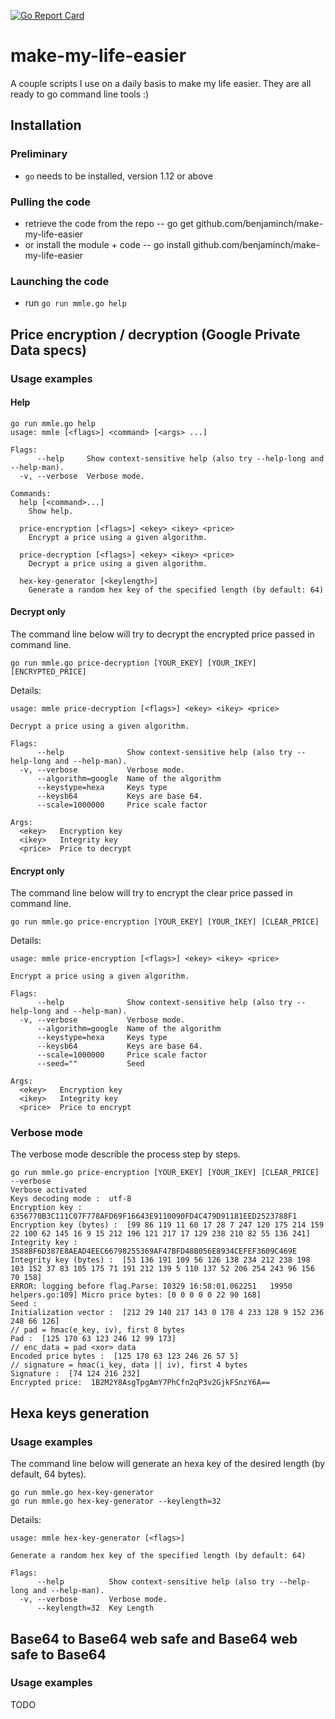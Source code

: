 [![Go Report Card](https://goreportcard.com/badge/github.com/benjaminch/make-my-life-easier)](https://goreportcard.com/report/github.com/benjaminch/make-my-life-easier)

# make-my-life-easier
A couple scripts I use on a daily basis to make my life easier.
They are all ready to go command line tools :)

## Installation
### Preliminary
- `go` needs to be installed, version 1.12 or above
### Pulling the code
- retrieve the code from the repo
-- go get github.com/benjaminch/make-my-life-easier
- or install the module + code
-- go install github.com/benjaminch/make-my-life-easier
### Launching the code
- run `go run mmle.go help`

## Price encryption / decryption (Google Private Data specs)
### Usage examples
#### Help
```
go run mmle.go help
usage: mmle [<flags>] <command> [<args> ...]

Flags:
      --help     Show context-sensitive help (also try --help-long and --help-man).
  -v, --verbose  Verbose mode.

Commands:
  help [<command>...]
    Show help.

  price-encryption [<flags>] <ekey> <ikey> <price>
    Encrypt a price using a given algorithm.

  price-decryption [<flags>] <ekey> <ikey> <price>
    Decrypt a price using a given algorithm.

  hex-key-generator [<keylength>]
    Generate a random hex key of the specified length (by default: 64)
```
#### Decrypt only
The command line below will try to decrypt the encrypted price passed in command line.
```
go run mmle.go price-decryption [YOUR_EKEY] [YOUR_IKEY] [ENCRYPTED_PRICE]
```
Details:
```
usage: mmle price-decryption [<flags>] <ekey> <ikey> <price>

Decrypt a price using a given algorithm.

Flags:
      --help              Show context-sensitive help (also try --help-long and --help-man).
  -v, --verbose           Verbose mode.
      --algorithm=google  Name of the algorithm
      --keystype=hexa     Keys type
      --keysb64           Keys are base 64.
      --scale=1000000     Price scale factor

Args:
  <ekey>   Encryption key
  <ikey>   Integrity key
  <price>  Price to decrypt
```
#### Encrypt only
The command line below will try to encrypt the clear price passed in command line.
```
go run mmle.go price-encryption [YOUR_EKEY] [YOUR_IKEY] [CLEAR_PRICE]
```
Details:
```
usage: mmle price-encryption [<flags>] <ekey> <ikey> <price>

Encrypt a price using a given algorithm.

Flags:
      --help              Show context-sensitive help (also try --help-long and --help-man).
  -v, --verbose           Verbose mode.
      --algorithm=google  Name of the algorithm
      --keystype=hexa     Keys type
      --keysb64           Keys are base 64.
      --scale=1000000     Price scale factor
      --seed=""           Seed

Args:
  <ekey>   Encryption key
  <ikey>   Integrity key
  <price>  Price to encrypt
```
### Verbose mode
The verbose mode describle the process step by steps.
```
go run mmle.go price-encryption [YOUR_EKEY] [YOUR_IKEY] [CLEAR_PRICE] --verbose
Verbose activated
Keys decoding mode :  utf-8
Encryption key :  6356770B3C111C07F778AFD69F16643E9110090FD4C479D91181EED2523788F1
Encryption key (bytes) :  [99 86 119 11 60 17 28 7 247 120 175 214 159 22 100 62 145 16 9 15 212 196 121 217 17 129 238 210 82 55 136 241]
Integrity key :  3588BF6D387E8AEAD4EEC66798255369AF47BFD48B056E8934CEFEF3609C469E
Integrity key (bytes) :  [53 136 191 109 56 126 138 234 212 238 198 103 152 37 83 105 175 71 191 212 139 5 110 137 52 206 254 243 96 156 70 158]
ERROR: logging before flag.Parse: I0329 16:58:01.062251   19950 helpers.go:109] Micro price bytes: [0 0 0 0 0 22 90 168]
Seed :
Initialization vector :  [212 29 140 217 143 0 178 4 233 128 9 152 236 248 66 126]
// pad = hmac(e_key, iv), first 8 bytes
Pad :  [125 170 63 123 246 12 99 173]
// enc_data = pad <xor> data
Encoded price bytes :  [125 170 63 123 246 26 57 5]
// signature = hmac(i_key, data || iv), first 4 bytes
Signature :  [74 124 216 232]
Encrypted price:  1B2M2Y8AsgTpgAmY7PhCfn2qP3v2GjkFSnzY6A==
```

## Hexa keys generation
### Usage examples
The command line below will generate an hexa key of the desired length (by default, 64 bytes).
```
go run mmle.go hex-key-generator
go run mmle.go hex-key-generator --keylength=32
```
Details:
```
usage: mmle hex-key-generator [<flags>]

Generate a random hex key of the specified length (by default: 64)

Flags:
      --help          Show context-sensitive help (also try --help-long and --help-man).
  -v, --verbose       Verbose mode.
      --keylength=32  Key Length
```

## Base64 to Base64 web safe and Base64 web safe to Base64
### Usage examples
TODO
